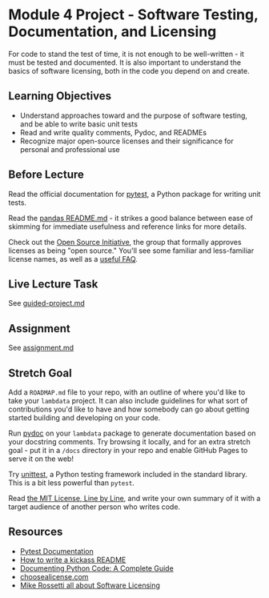 # Module 4 Project - Software Testing, Documentation, and Licensing

For code to stand the test of time, it is not enough to be well-written - it must be tested and documented. It is also important to understand the basics of software licensing, both in the code you depend on and create.

## Learning Objectives

* Understand approaches toward and the purpose of software testing, and be able to write basic unit tests
* Read and write quality comments, Pydoc, and READMEs
* Recognize major open-source licenses and their significance for personal and professional use

## Before Lecture

Read the official documentation for [pytest](https://docs.pytest.org/en/stable/), a Python package for writing unit tests.

Read the [pandas README.md](https://github.com/pandas-dev/pandas/blob/master/README.md) - it strikes a good balance between ease of skimming for immediate usefulness and reference links for more details.

Check out the [Open Source Initiative](https://opensource.org/licenses), the group that formally approves licenses as being "open source." You'll see some familiar and less-familiar license names, as well as a [useful FAQ](https://opensource.org/faq).

## Live Lecture Task

See [guided-project.md](https://github.com/LambdaSchool/DS-Unit-3-Sprint-1-Software-Engineering/blob/main/module4-software-testing-documentation-and-licensing/guided-project.md)

## Assignment

See [assignment.md](https://github.com/LambdaSchool/DS-Unit-3-Sprint-1-Software-Engineering/blob/main/module4-software-testing-documentation-and-licensing/assignment.md)

## Stretch Goal

Add a `ROADMAP.md` file to your repo, with an outline of where you'd like to take your `lambdata` project. It can also include guidelines for what sort of contributions you'd like to have and how somebody can go about getting started building and developing on your code.

Run [pydoc](https://docs.python.org/3.7/library/pydoc.html) on your `lambdata` package to generate documentation based on your docstring comments. Try browsing it locally, and for an extra stretch goal - put it in a `/docs` directory in your repo and enable GitHub Pages to serve it on the web!

Try [unittest](https://docs.python.org/3/library/unittest.html), a Python testing framework included in the standard library. This is a bit less powerful than `pytest`.

Read [the MIT License, Line by Line](https://writing.kemitchell.com/2016/09/21/MIT-License-Line-by-Line.html), and write your own summary of it with a target audience of another person who writes code.

## Resources

* [Pytest Documentation](https://docs.pytest.org/en/6.2.x/contents.html)
* [How to write a kickass README](https://dev.to/scottydocs/how-to-write-a-kickass-readme-5af9)
* [Documenting Python Code: A Complete Guide](https://realpython.com/documenting-python-code/#docstring-formats)
* [choosealicense.com](https://choosealicense.com/)
* [Mike Rossetti all about Software Licensing](https://github.com/prof-rossetti/intro-to-python/blob/master/notes/software/licensing.md)